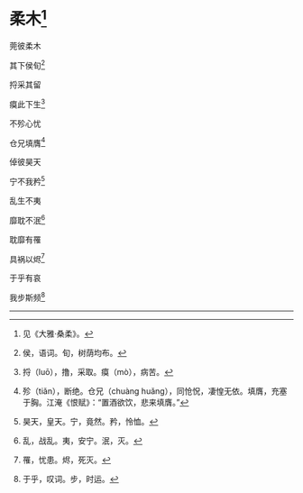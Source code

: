   

# 柔木[^1]

莞彼柔木

其下侯旬[^2]

捋采其留

瘼此下生[^3]

不殄心忧

仓兄填膺[^4]

倬彼昊天

宁不我矜[^5]

乱生不夷

靡耽不泯[^6]

耽靡有罹

具祸以烬[^7]

于乎有哀

我步斯频[^8]

* * *

[^1]: 见《大雅·桑柔》。
[^2]: 侯，语词。旬，树荫均布。
[^3]: 捋（luō），撸，采取。瘼（mò），病苦。
[^4]: 殄（tiǎn），断绝。仓兄（chuàng huǎng），同怆怳，凄惶无依。填膺，充塞于胸。江淹《恨赋》：“置酒欲饮，悲来填膺。”
[^5]: 昊天，皇天。宁，竟然。矜，怜恤。
[^6]: 乱，战乱。夷，安宁。泯，灭。
[^7]: 罹，忧患。烬，死灭。
[^8]: 于乎，叹词。步，时运。